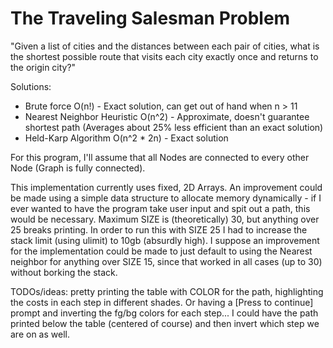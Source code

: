 # The Traveling Salesman Problem

"Given a list of cities and the distances between each pair of cities,
what is the shortest possible route that visits each city exactly once
and returns to the origin city?"

Solutions:
- Brute force O(n!) - Exact solution, can get out of hand when n > 11
- Nearest Neighbor Heuristic O(n^2) - Approximate, doesn't guarantee
shortest path (Averages about 25% less efficient than an exact solution)
- Held-Karp Algorithm O(n^2 * 2n) - Exact solution

For this program, I'll assume that all Nodes are connected to every other
Node (Graph is fully connected).

This implementation currently uses fixed, 2D Arrays. An improvement could
be made using a simple data structure to allocate memory dynamically - if I
ever wanted to have the program take user input and spit out a path, this
would be necessary. Maximum SIZE is (theoretically) 30, but anything over 25
breaks printing. In order to run this with SIZE 25 I had to increase the
stack limit (using ulimit) to 10gb (absurdly high). I suppose an improvement
for the implementation could be made to just default to using the Nearest
neighbor for anything over SIZE 15, since that worked in all cases (up to 30)
without borking the stack.

TODOs/ideas: pretty printing the table with COLOR for the path, highlighting the
costs in each step in different shades. Or having a [Press to continue]
prompt and inverting the fg/bg colors for each step... I could have the path
printed below the table (centered of course) and then invert which step we
are on as well. 

